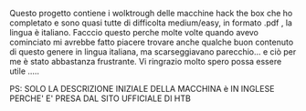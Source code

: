 Questo progetto contiene i wolktrough delle macchine hack the box che ho completato e sono quasi tutte di 
difficolta medium/easy, in formato .pdf , la lingua è italiano.
Facccio questo perche molte volte quando avevo cominciato mi avrebbe fatto piacere trovare anche qualche
buon contenuto di questo genere in lingua italiana, ma scarseggiavano parecchio... e ciò per me è stato
abbastanza frustrante.
Vi ringrazio molto spero possa essere utile .....

PS: SOLO LA DESCRIZIONE INIZIALE DELLA MACCHINA è IN INGLESE PERCHE' E' PRESA DAL SITO UFFICIALE DI HTB 
